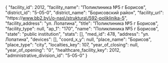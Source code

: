 {
    "facility_id": 2012,
    "facility_name": "Поликлиника №5 г Борисов",
    "district_id": "5-05-0",
    "district_name": "Борисовский район",
    "facility_url": "https:\/\/www.bb2.by\/o-nas\/struktura\/592-poliklinika-5",
    "facility_address": "ул. Лопатина",
    "title": "Поликлиника №5 г Борисов",
    "facility_type": null,
    "ap_1": "170",
    "name": "Поликлиника №5 г Борисов",
    "state": "public institution",
    "stats": [],
    "med_id": 478,
    "address": "ул. Лопатина",
    "devices": [],
    "coord_x_y": null,
    "place_name": "Борисов",
    "place_type": "city",
    "localties_key": 107,
    "year_of_closing": null,
    "year_of_opening": "0",
    "healthcare_facility_key": 2012,
    "administrative_division_id": "5-05-0"
}